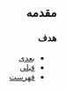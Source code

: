 <div dir="auto">

## مقدمه

### هدف

- [بعدی](ـ)
- [قبلی](./Abstract.md#خلاصه)
- [فهرست](./Table-of-Contents.md)

</div>
